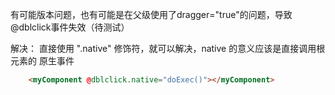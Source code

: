 有可能版本问题，也有可能是在父级使用了dragger="true"的问题，导致@dblclick事件失效（待测试）

解决：
直接使用 ".native" 修饰符，就可以解决，native 的意义应该是直接调用根元素的 原生事件

``` html
    <myComponent @dblclick.native="doExec()"></myComponent>
```